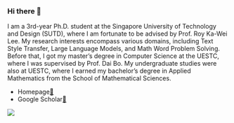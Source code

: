 ### Hi there 👋

I am a 3rd-year Ph.D. student at the Singapore University of Technology and Design (SUTD), where I am fortunate to be advised by Prof. Roy Ka-Wei Lee. My research interests encompass various domains, including Text Style Transfer, Large Language Models, and Math Word Problem Solving. Before that, I got my master’s degree in Computer Science at the UESTC, where I was supervised by Prof. Dai Bo. My undergraduate studies were also at UESTC, where I earned my bachelor’s degree in Applied Mathematics from the School of Mathematical Sciences.

* Homepage[:name_badge:](https://hzq950419.github.io/HomePage/)
* Google Scholar[:bookmark_tabs:](https://scholar.google.com/citations?user=vjQQUnwAAAAJ&hl=en)

<img align="left" src="https://github-readme-stats.vercel.app/api?username=hzq950419&show_icons=true&count_private=true&theme=gruvbox" />

